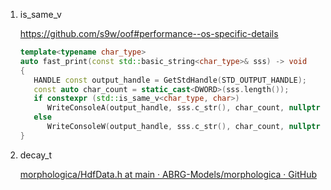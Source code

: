 1. is_same_v
   
   https://github.com/s9w/oof#performance--os-specific-details
   
   ```c++
   template<typename char_type>
   auto fast_print(const std::basic_string<char_type>& sss) -> void
   {
      HANDLE const output_handle = GetStdHandle(STD_OUTPUT_HANDLE);
      const auto char_count = static_cast<DWORD>(sss.length());
      if constexpr (std::is_same_v<char_type, char>)
         WriteConsoleA(output_handle, sss.c_str(), char_count, nullptr, nullptr);
      else
         WriteConsoleW(output_handle, sss.c_str(), char_count, nullptr, nullptr);
   }
   ```

2. decay_t
   
   [morphologica/HdfData.h at main · ABRG-Models/morphologica · GitHub](https://github.com/ABRG-Models/morphologica/blob/main/morph/HdfData.h)